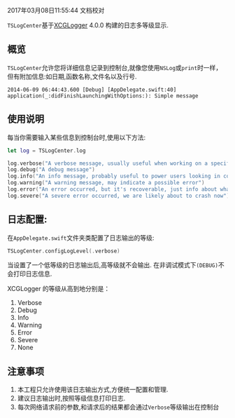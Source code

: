 2017年03月08日11:55:44 文档校对

`TSLogCenter`基于[XCGLogger](https://github.com/DaveWoodCom/XCGLogger) 4.0.0 构建的日志多等级显示.

## 概览

`TSLogCenter`允许您将详细信息记录到控制台,就像您使用`NSLog`或`print`时一样，但有附加信息:如日期,函数名称,文件名以及行号.

```
2014-06-09 06:44:43.600 [Debug] [AppDelegate.swift:40] application(_:didFinishLaunchingWithOptions:): Simple message
```

## 使用说明

每当你需要输入某些信息到控制台时,使用以下方法:

```Swift
let log = TSLogCenter.log

log.verbose("A verbose message, usually useful when working on a specific problem")
log.debug("A debug message")
log.info("An info message, probably useful to power users looking in console.app")
log.warning("A warning message, may indicate a possible error")
log.error("An error occurred, but it's recoverable, just info about what happened")
log.severe("A severe error occurred, we are likely about to crash now")
```

## 日志配置:

在`AppDelegate.swift`文件夹类配置了日志输出的等级:

```swift
TSLogCenter.configLogLevel(.verbose)
```

当设置了一个低等级的日志输出后,高等级就不会输出.
在非调试模式下`(DEBUG)`不会打印日志信息.

XCGLogger 的等级从高到地分别是：
1. Verbose
2. Debug
3. Info
4. Warning
5. Error
6. Severe
7. None

## 注意事项

1. 本工程只允许使用该日志输出方式,方便统一配置和管理.
2. 建议日志输出时,按照等级信息打印日志.
3. 每次网络请求前的参数,和请求后的结果都会通过`Verbose`等级输出在控制台
